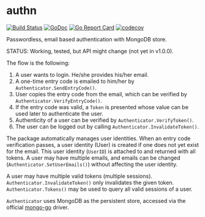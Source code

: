 # authn

[![Build Status](https://travis-ci.org/icza/authn.svg?branch=master)](https://travis-ci.org/icza/authn)
[![GoDoc](https://godoc.org/github.com/icza/authn?status.svg)](https://godoc.org/github.com/icza/authn)
[![Go Report Card](https://goreportcard.com/badge/github.com/icza/authn)](https://goreportcard.com/report/github.com/icza/authn)
[![codecov](https://codecov.io/gh/icza/authn/branch/master/graph/badge.svg)](https://codecov.io/gh/icza/authn)

Passwordless, email based authentication with MongoDB store.

STATUS: Working, tested, but API might change (not yet in v1.0.0).

The flow is the following:

  1. A user wants to login. He/she provides his/her email.
  2. A one-time entry code is emailed to him/her by `Authenticator.SendEntryCode()`.
  3. User copies the entry code from the email, which can be verified by `Authenticator.VerifyEntryCode()`.
  4. If the entry code was valid, a `Token` is presented whose value can be used
     later to authenticate the user.
  5. Authenticity of a user can be verified by `Authenticator.VerifyToken()`.
  6. The user can be logged out by calling `Authenticator.InvalidateToken()`.

The package automatically manages user identities. When an entry code verification
passes, a user identity (User) is created if one does not yet exist for the email.
This user identity (`UserID`) is attached to and returned with all tokens.
A user may have multiple emails, and emails can be changed
(`Authenticator.SetUserEmails()`) without affecting the user identity.

A user may have multiple valid tokens (multiple sessions).
`Authenticator.InvalidateToken()` only invalidates the given token.
`Authenticator.Tokens()` may be used to query all valid sessions of a user.

`Authenticator` uses MongoDB as the persistent store, accessed via the official
[mongo-go](https://github.com/mongodb/mongo-go-driver) driver.
